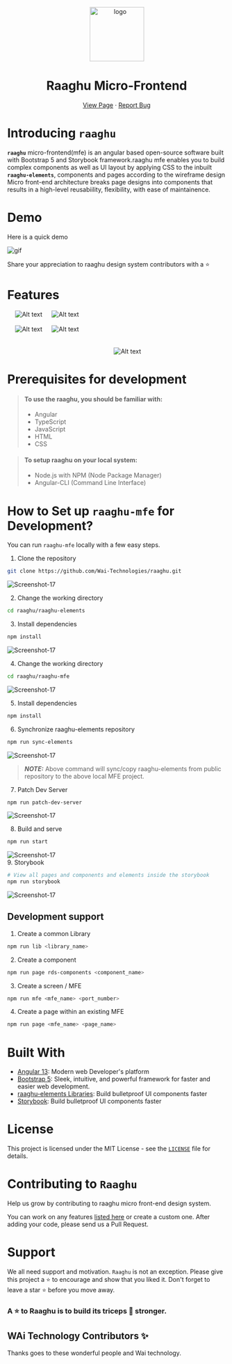 
<!-- ALL-CONTRIBUTORS-BADGE:START - Do not remove or modify this section -->
<!-- ALL-CONTRIBUTORS-BADGE:END -->
<p align="center">
    <a href="https://raaghu.io" target="_blank">
        <img src="./raaghu_icon.png" alt="logo" width="125"/>
    </a>
<p/>
<p>
<h1 align="center">Raaghu Micro-Frontend</h1>
<p/>

<p align="center">
    <a href="https://raaghu.io" target="blank">View Page</a>
    ·
    <a href="https://github.com/Wai-Technologies/raaghu/issues/new">Report Bug</a>
</p>

#  Introducing __`raaghu`__ 

__`raaghu`__ micro-frontend(mfe) is an angular based open-source software built with Bootstrap 5 and Storybook framework.raaghu mfe enables you to build complex components as well as UI layout by applying CSS to the inbuilt __`raaghu-elements`__, components and pages according to the wireframe design<br>
Micro front-end architecture breaks page designs into components that results in a high-level reusabiility, flexibility, with ease of maintainence.


#  Demo

Here is a quick demo

<img title="imge" alt="gif" src="../static/raaghu.gif">


Share your appreciation to raaghu design system contributors with a ⭐️

#  Features

&emsp;   <img title="a title" alt="Alt text" src="../static/MicrosoftTeams-image.png"> &emsp;     <img title="a title" alt="Alt text" src="../static/MicrosoftTeams-image (1).png">
<br><br>
&emsp;   <img title="a title" alt="Alt text" src="../static/MicrosoftTeams-image (2).png">  &emsp;      <img title="a title" alt="Alt text" src="../static/MicrosoftTeams-image (3).png">  
<br><br>
&emsp; &emsp; &emsp;&emsp;&emsp;&emsp; &emsp; &emsp;&emsp; &emsp; &emsp;&emsp; &emsp;&emsp; &emsp; <img title="a title" alt="Alt text" src="../static/MicrosoftTeams-image (5).png"><br>

#  Prerequisites for development

> #### To use the raaghu, you should be familiar with:
> - Angular
> - TypeScript
> - JavaScript
> - HTML
> - CSS

> #### To setup raaghu on your local system:
> - Node.js with NPM (Node Package Manager)
> - Angular-CLI (Command Line Interface)

#  How to Set up `raaghu-mfe` for Development?
You can run `raaghu-mfe` locally with a few easy steps.

1. Clone the repository

```bash
git clone https://github.com/Wai-Technologies/raaghu.git
```
<img src="../static/clone.png" alt="Screenshot-17"  border="0"><br />

2. Change the working directory
 
```bash
cd raaghu/raaghu-elements
```



3. Install dependencies

```bash
npm install
```
<img src="../static/npm-install.png" alt="Screenshot-17"  border="0"><br />

4. Change the working directory

```bash
cd raaghu/raaghu-mfe
```
<img src="../static/cd.png" alt="Screenshot-17"  border="0"><br />

5. Install dependencies

```bash
npm install
```

6. Synchronize raaghu-elements repository

```bash
npm run sync-elements
```
<img src="../static/npm sync elements.png" alt="Screenshot-17"  border="0"><br />
> **_NOTE:_** Above command will sync/copy raaghu-elements from public repository to the above local MFE project.

7. Patch Dev Server

```bash
npm run patch-dev-server
```
<img src="../static/Screenshot (14).png" alt="Screenshot-17"  border="0"><br />

8. Build and serve

```bash
npm run start
```
<img src="../static/npm-run start.png" alt="Screenshot-17"  border="0"><br />
9. Storybook


```bash
# View all pages and components and elements inside the storybook
npm run storybook 
```
<img src="../static/npm run storybook.png" alt="Screenshot-17"  border="0"><br />


##  Development support

1. Create a common Library

```bash
npm run lib <library_name>
```

2. Create a component

```bash
npm run page rds-components <component_name>
```

3. Create a screen / MFE

```bash
npm run mfe <mfe_name> <port_number>
```

4. Create a page within an existing MFE

```bash
npm run page <mfe_name> <page_name>
```


#  Built With
- [Angular 13](https://angular.io/): Modern web Developer's platform
- [Bootstrap 5](https://getbootstrap.com/): Sleek, intuitive, and powerful framework for faster and easier web development.
- [raaghu-elements Libraries](https://www.npmjs.com/package/rds-elements): Build bulletproof UI components faster
- [Storybook](https://storybook.js.org/): Build bulletproof UI components faster


#  License
This project is licensed under the MIT License - see the [`LICENSE`](LICENSE) file for details.


#  Contributing to `Raaghu`
Help us grow by contributing to raaghu micro front-end design system. 

 You can work on any features [listed here](https://github.com/Wai-Technologies/raaghu-elements#-upcoming-features)
 or create a custom one. After adding your code, please send us a Pull Request.  

#  Support

We all need support and motivation. `Raaghu` is not an exception. Please give this project a ⭐️ to encourage and show that you liked it. Don't forget to leave a star ⭐️ before you move away.

<h3 className="align">
A ⭐️ to <b>Raaghu</b> is to build its triceps 💪 stronger.
</h3>

## WAi Technology Contributors ✨

Thanks goes to these wonderful people and Wai technology.


